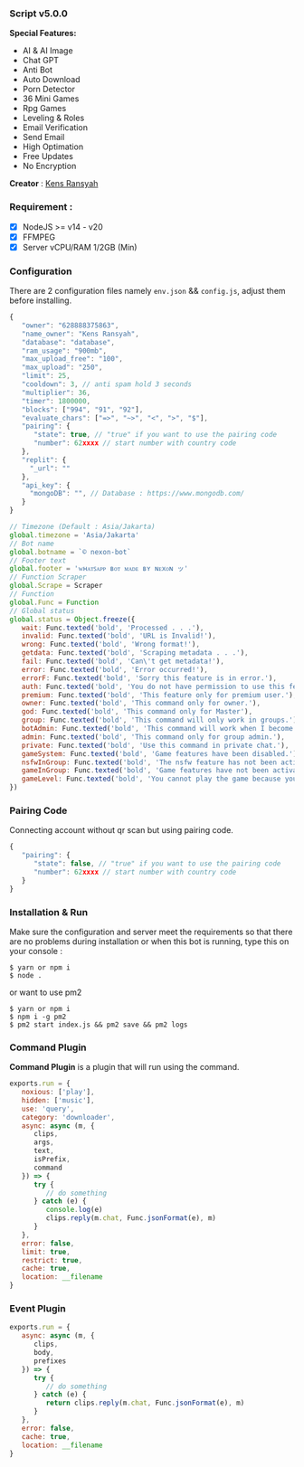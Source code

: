 ### Script v5.0.0

**Special Features:**

-  AI & AI Image
-  Chat GPT
-  Anti Bot
-  Auto Download
-  Porn Detector
-  36 Mini Games
-  Rpg Games
-  Leveling & Roles
-  Email Verification
-  Send Email
-  High Optimation
-  Free Updates
-  No Encryption


**Creator** : [Kens Ransyah](https://wa.me/628888375863)

### Requirement :

- [x] NodeJS >= v14 - v20
- [x] FFMPEG
- [x] Server vCPU/RAM 1/2GB (Min)

### Configuration

There are 2 configuration files namely ```env.json``` && ```config.js```, adjust them before installing.

```Javascript
{
   "owner": "628888375863",
   "name_owner": "Kens Ransyah",
   "database": "database",
   "ram_usage": "900mb",
   "max_upload_free": "100",
   "max_upload": "250",
   "limit": 25,
   "cooldown": 3, // anti spam hold 3 seconds
   "multiplier": 36,
   "timer": 1800000,
   "blocks": ["994", "91", "92"],
   "evaluate_chars": ["=>", "~>", "<", ">", "$"],
   "pairing": {
      "state": true, // "true" if you want to use the pairing code
      "number": 62xxxx // start number with country code
   },
   "replit": {
     "_url": ""
   },
   "api_key": {
     "mongoDB": "", // Database : https://www.mongodb.com/
   }
}
```


```Javascript
// Timezone (Default : Asia/Jakarta)
global.timezone = 'Asia/Jakarta'
// Bot name
global.botname = `© nexon-bot`
// Footer text
global.footer = 'ᴡʜᴀᴛꜱᴀᴘᴘ ʙᴏᴛ ᴍᴀᴅᴇ ʙʏ ɴᴇxᴏɴ ッ'
// Function Scraper
global.Scrape = Scraper
// Function
global.Func = Function
// Global status
global.status = Object.freeze({
   wait: Func.texted('bold', 'Processed . . .'),
   invalid: Func.texted('bold', 'URL is Invalid!'),
   wrong: Func.texted('bold', 'Wrong format!'),
   getdata: Func.texted('bold', 'Scraping metadata . . .'),
   fail: Func.texted('bold', 'Can\'t get metadata!'),
   error: Func.texted('bold', 'Error occurred!'),
   errorF: Func.texted('bold', 'Sorry this feature is in error.'),
   auth: Func.texted('bold', 'You do not have permission to use this feature, ask the owner first.'),
   premium: Func.texted('bold', 'This feature only for premium user.'),
   owner: Func.texted('bold', 'This command only for owner.'),
   god: Func.texted('bold', 'This command only for Master'),
   group: Func.texted('bold', 'This command will only work in groups.'),
   botAdmin: Func.texted('bold', 'This command will work when I become an admin.'),
   admin: Func.texted('bold', 'This command only for group admin.'),
   private: Func.texted('bold', 'Use this command in private chat.'),
   gameSystem: Func.texted('bold', 'Game features have been disabled.'),
   nsfwInGroup: Func.texted('bold', 'The nsfw feature has not been activated.'),
   gameInGroup: Func.texted('bold', 'Game features have not been activated for this group.'),
   gameLevel: Func.texted('bold', 'You cannot play the game because your level has reached the maximum limit.')
})
```


### Pairing Code

Connecting account without qr scan but using pairing code.

```Javascript
{
   "pairing": {
      "state": false, // "true" if you want to use the pairing code
      "number": 62xxxx // start number with country code
   }
}
```

### Installation & Run

Make sure the configuration and server meet the requirements so that there are no problems during installation or when this bot is running, type this on your console :

```
$ yarn or npm i
$ node .
```

or want to use pm2

```
$ yarn or npm i
$ npm i -g pm2
$ pm2 start index.js && pm2 save && pm2 logs
```

### Command Plugin

**Command Plugin** is a plugin that will run using the command.

```Javascript
exports.run = {
   noxious: ['play'],
   hidden: ['music'],
   use: 'query',
   category: 'downloader',
   async: async (m, {
      clips,
      args,
      text,
      isPrefix,
      command
   }) => {
      try {
         // do something
      } catch (e) {
         console.log(e)
         clips.reply(m.chat, Func.jsonFormat(e), m)
      }
   },
   error: false,
   limit: true,
   restrict: true,
   cache: true,
   location: __filename
}
```

### Event Plugin

```Javascript
exports.run = {
   async: async (m, {
      clips,
      body,
      prefixes
   }) => {
      try {
         // do something
      } catch (e) {
         return clips.reply(m.chat, Func.jsonFormat(e), m)
      }
   },
   error: false,
   cache: true,
   location: __filename
}
```
